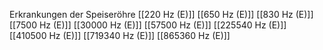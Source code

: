 Erkrankungen der Speiseröhre
[[220 Hz (E)]]
[[650 Hz (E)]]
[[830 Hz (E)]]
[[7500 Hz (E)]]
[[30000 Hz (E)]]
[[57500 Hz (E)]]
[[225540 Hz (E)]]
[[410500 Hz (E)]]
[[719340 Hz (E)]]
[[865360 Hz (E)]]